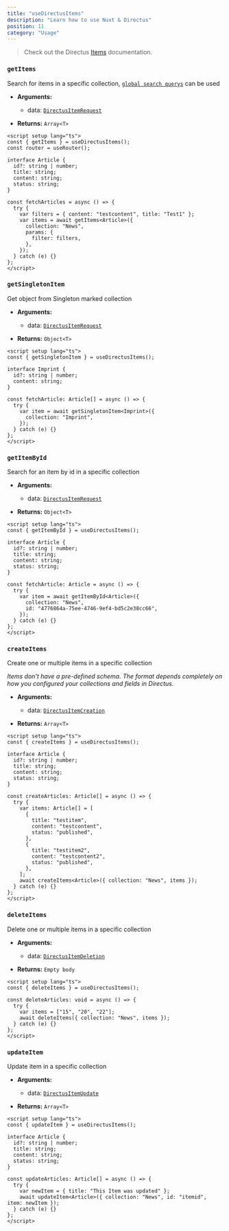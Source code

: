 ```yaml
---
title: "useDirectusItems"
description: "Learn how to use Nuxt & Directus"
position: 11
category: "Usage"
---
```


> Check out the Directus [Items](https://docs.directus.io/reference/items/) documentation.

### `getItems`

Search for items in a specific collection, [`global search querys`](https://docs.directus.io/reference/query/) can be used

- **Arguments:**

  - data: [`DirectusItemRequest`](https://github.com/Intevel/nuxt-directus/blob/master/src/runtime/types/index.d.ts#L26)

- **Returns:** `Array<T>`

```vue [pages/articles.vue]
<script setup lang="ts">
const { getItems } = useDirectusItems();
const router = useRouter();

interface Article {
  id?: string | number;
  title: string;
  content: string;
  status: string;
}

const fetchArticles = async () => {
  try {
    var filters = { content: "testcontent", title: "Test1" };
    var items = await getItems<Article>({
      collection: "News",
      params: {
        filter: filters,
      },
    });
  } catch (e) {}
};
</script>
```

### `getSingletonItem`

Get object from Singleton marked collection

- **Arguments:**

  - data: [`DirectusItemRequest`](https://github.com/Intevel/nuxt-directus/blob/master/src/runtime/types/index.d.ts#L26)

- **Returns:** `Object<T>`

```vue [pages/imprint.vue]
<script setup lang="ts">
const { getSingletonItem } = useDirectusItems();

interface Imprint {
  id?: string | number;
  content: string;
}

const fetchArticle: Article[] = async () => {
  try {
    var item = await getSingletonItem<Imprint>({
      collection: "Imprint",
    });
  } catch (e) {}
};
</script>
```

### `getItemById`

Search for an item by id in a specific collection

- **Arguments:**

  - data: [`DirectusItemRequest`](https://github.com/Intevel/nuxt-directus/blob/master/src/runtime/types/index.d.ts#L26)

- **Returns:** `Object<T>`

```vue [pages/article.vue]
<script setup lang="ts">
const { getItemById } = useDirectusItems();

interface Article {
  id?: string | number;
  title: string;
  content: string;
  status: string;
}

const fetchArticle: Article = async () => {
  try {
    var item = await getItemById<Article>({
      collection: "News",
      id: "4776864a-75ee-4746-9ef4-bd5c2e38cc66",
    });
  } catch (e) {}
};
</script>
```

### `createItems`

Create one or multiple items in a specific collection

_Items don't have a pre-defined schema. The format depends completely on how you configured your collections and fields in Directus._

- **Arguments:**

  - data: [`DirectusItemCreation`](https://github.com/Intevel/nuxt-directus/blob/master/src/runtime/types/index.d.ts#32)

- **Returns:** `Array<T>`

```vue [pages/articles.vue]
<script setup lang="ts">
const { createItems } = useDirectusItems();

interface Article {
  id?: string | number;
  title: string;
  content: string;
  status: string;
}

const createArticles: Article[] = async () => {
  try {
    var items: Article[] = [
      {
        title: "testitem",
        content: "testcontent",
        status: "published",
      },
      {
        title: "testitem2",
        content: "testcontent2",
        status: "published",
      },
    ];
    await createItems<Article>({ collection: "News", items });
  } catch (e) {}
};
</script>
```

### `deleteItems`

Delete one or multiple items in a specific collection

- **Arguments:**

  - data: [`DirectusItemDeletion`](https://github.com/Intevel/nuxt-directus/blob/master/src/runtime/types/index.d.ts#42)

- **Returns:** `Empty body`

```vue [pages/articles.vue]
<script setup lang="ts">
const { deleteItems } = useDirectusItems();

const deleteArticles: void = async () => {
  try {
    var items = ["15", "20", "22"];
    await deleteItems({ collection: "News", items });
  } catch (e) {}
};
</script>
```

### `updateItem`

Update item in a specific collection

- **Arguments:**

  - data: [`DirectusItemUpdate`](https://github.com/Intevel/nuxt-directus/blob/master/src/runtime/types/index.d.ts#37)

- **Returns:** `Array<T>`

```vue [pages/articles.vue]
<script setup lang="ts">
const { updateItem } = useDirectusItems();

interface Article {
  id?: string | number;
  title: string;
  content: string;
  status: string;
}

const updateArticles: Article[] = async () => {
  try {
    var newItem = { title: "This Item was updated" };
    await updateItem<Article>({ collection: "News", id: "itemid", item: newItem });
  } catch (e) {}
};
</script>
```
